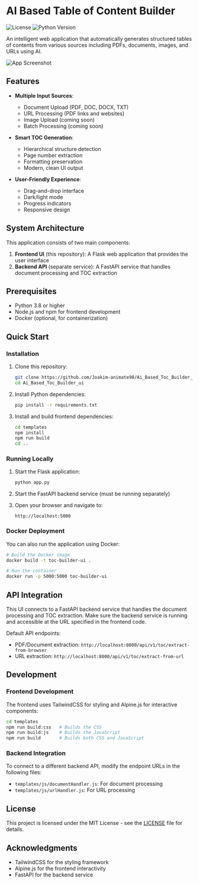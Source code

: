 # AI Based Table of Content Builder

![License](https://img.shields.io/github/license/Joakim-animate90/Ai_Based_Toc_Builder_ui)
![Python Version](https://img.shields.io/badge/python-3.8%2B-blue)

An intelligent web application that automatically generates structured tables of contents from various sources including PDFs, documents, images, and URLs using AI.

![App Screenshot](static/assets/toc-builder-screenshot.png)

## Features

- **Multiple Input Sources**:
  - Document Upload (PDF, DOC, DOCX, TXT)
  - URL Processing (PDF links and websites)
  - Image Upload (coming soon)
  - Batch Processing (coming soon)

- **Smart TOC Generation**:
  - Hierarchical structure detection
  - Page number extraction
  - Formatting preservation
  - Modern, clean UI output

- **User-Friendly Experience**:
  - Drag-and-drop interface
  - Dark/light mode
  - Progress indicators
  - Responsive design

## System Architecture

This application consists of two main components:

1. **Frontend UI** (this repository): A Flask web application that provides the user interface
2. **Backend API** (separate service): A FastAPI service that handles document processing and TOC extraction

## Prerequisites

- Python 3.8 or higher
- Node.js and npm for frontend development
- Docker (optional, for containerization)

## Quick Start

### Installation

1. Clone this repository:
   ```bash
   git clone https://github.com/Joakim-animate90/Ai_Based_Toc_Builder_ui.git
   cd Ai_Based_Toc_Builder_ui
   ```

2. Install Python dependencies:
   ```bash
   pip install -r requirements.txt
   ```

3. Install and build frontend dependencies:
   ```bash
   cd templates
   npm install
   npm run build
   cd ..
   ```

### Running Locally

1. Start the Flask application:
   ```bash
   python app.py
   ```

2. Start the FastAPI backend service (must be running separately)

3. Open your browser and navigate to:
   ```
   http://localhost:5000
   ```

### Docker Deployment

You can also run the application using Docker:

```bash
# Build the Docker image
docker build -t toc-builder-ui .

# Run the container
docker run -p 5000:5000 toc-builder-ui
```

## API Integration

This UI connects to a FastAPI backend service that handles the document processing and TOC extraction. Make sure the backend service is running and accessible at the URL specified in the frontend code.

Default API endpoints:
- PDF/Document extraction: `http://localhost:8000/api/v1/toc/extract-from-browser`
- URL extraction: `http://localhost:8000/api/v1/toc/extract-from-url`

## Development

### Frontend Development

The frontend uses TailwindCSS for styling and Alpine.js for interactive components:

```bash
cd templates
npm run build:css   # Builds the CSS
npm run build:js    # Builds the JavaScript
npm run build       # Builds both CSS and JavaScript
```

### Backend Integration

To connect to a different backend API, modify the endpoint URLs in the following files:
- `templates/js/documentHandler.js`: For document processing
- `templates/js/urlHandler.js`: For URL processing

## License

This project is licensed under the MIT License - see the [LICENSE](LICENSE) file for details.

## Acknowledgments

- TailwindCSS for the styling framework
- Alpine.js for the frontend interactivity
- FastAPI for the backend service
